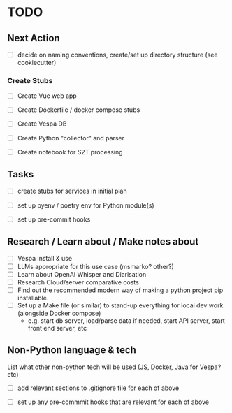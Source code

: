 # TODO

## Next Action
- [ ] decide on naming conventions, create/set up directory structure (see cookiecutter)

### Create Stubs
- [ ] Create Vue web app
- [ ] Create Dockerfile / docker compose stubs
- [ ] Create Vespa DB
- [ ] Create Python "collector" and parser
- [ ] Create notebook for S2T processing


## Tasks
- [ ] create stubs for services in initial plan
- [ ] set up pyenv / poetry env for Python module(s)
- [ ] set up pre-commit hooks


## Research / Learn about / Make notes about
- [ ] Vespa install & use
- [ ] LLMs appropriate for this use case (msmarko? other?)
- [ ] Learn about OpenAI Whisper and Diarisation
- [ ] Research Cloud/server comparative costs
- [ ] Find out the recommended modern way of making a python project pip installable.
- [ ] Set up a Make file (or similar) to stand-up everything for local dev work (alongside Docker compose)
  - e.g. start db server, load/parse data if needed, start API server, start front end server, etc



## Non-Python language & tech
List what other non-python tech will be used (JS, Docker, Java for Vespa? etc)
- [ ] add relevant sections to .gitignore file for each of above
- [ ] set up any pre-commmit hooks that are relevant for each of above


